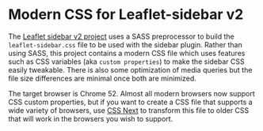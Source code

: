 # Modern CSS for Leaflet-sidebar v2

The [Leaflet sidebar v2 project](https://github.com/Turbo87/sidebar-v2) uses a SASS preprocessor to build the `leaflet-sidebar.css` file to be used with the sidebar plugin. Rather than using SASS, this project contains a modern CSS file which uses features such as CSS variables (aka `custom properties`) to make the sidebar CSS easily tweakable. There is also some optimization of media queries but the file size differences are minimal once both are minimized.

The target browser is Chrome 52. Almost all modern browsers now support CSS custom properties, but if you want to create a CSS file that supports a wide variety of browsers, use [CSS Next](http://cssnext.io) to transform this file to older CSS that will work in the browsers you wish to support.
